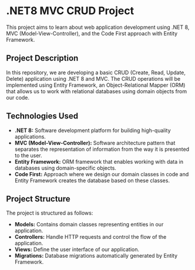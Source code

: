 # .NET8 MVC CRUD Project

This project aims to learn about web application development using .NET 8, MVC (Model-View-Controller), and the Code First approach with Entity Framework.

## Project Description

In this repository, we are developing a basic CRUD (Create, Read, Update, Delete) application using .NET 8 and MVC. The CRUD operations will be implemented using Entity Framework, an Object-Relational Mapper (ORM) that allows us to work with relational databases using domain objects from our code.

## Technologies Used

- **.NET 8:** Software development platform for building high-quality applications.
- **MVC (Model-View-Controller):** Software architecture pattern that separates the representation of information from the way it is presented to the user.
- **Entity Framework:** ORM framework that enables working with data in databases using domain-specific objects.
- **Code First:** Approach where we design our domain classes in code and Entity Framework creates the database based on these classes.

## Project Structure

The project is structured as follows:

- **Models:** Contains domain classes representing entities in our application.
- **Controllers:** Handle HTTP requests and control the flow of the application.
- **Views:** Define the user interface of our application.
- **Migrations:** Database migrations automatically generated by Entity Framework.
